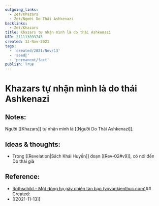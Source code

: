 ```yaml
---
outgoing_links:
  - Zet/Khazars
  - Zet/Người Do Thái Ashkenazi
backlinks:
  - Zet/Khazars
title: Khazars tự nhận mình là do thái Ashkenazi
UID: 211113093743
created: 13-Nov-2021
tags:
  - 'created/2021/Nov/13'
  - 'seed🥜'
  - 'permanent/fact'
publish: True
---
```

# Khazars tự nhận mình là do thái Ashkenazi

## Notes:
Người [[Khazars]] tự nhận mình là [[Người Do Thái Ashkenazi]].

## Ideas & thoughts:
- Trong [[Revelation|Sách Khải Huyền]] đoạn [[Rev-02#v9]], có nói đến Do thái giả

## Reference:
- [Rothschild – Một dòng họ gây chiến tàn bạo (vovankienthuc.com)](https://vovankienthuc.com/blog/rothschild-mot-dong-ho-gay-chien-tan-bao.303)## Created:
- [[2021-11-13]]
